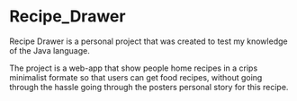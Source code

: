 # Recipe_Drawer
Recipe Drawer is a personal project that was created to test my knowledge of the Java language.

The project is a web-app that show people home recipes in a crips minimalist formate so that users can get food recipes,
 without going through the hassle going through the posters personal story for this recipe.
